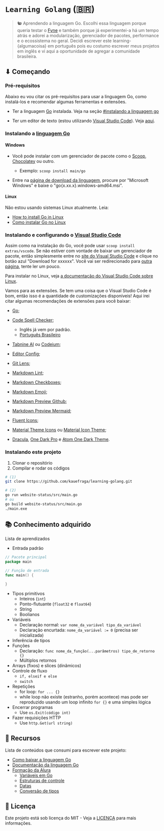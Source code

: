 # `Learning Golang` (:brazil:)

> 🐿 Aprendendo a linguagem Go. Escolhi essa linguagem porque queria testar o [Fyne](https://fyne.io) e também porque já experimentei-a há um tempo atrás e adorei a modularização, gerenciador de pacotes, performance e o ecossistema no geral. Decidi escrever este learning-{algumacoisa} em português pois eu costumo escrever meus projetos em inglês e vi aqui a oportunidade de agregar a comunidade brasileira.

## ⬇ Começando

### Pré-requisitos

Abaixo eu vou citar os pré-requisitos para usar a linguagem Go, como instalá-los e recomendar algumas ferramentas e extensões.

- Ter a linguagem [Go](https://go.dev) instalada. Veja na seção [#instalando a linguagem go](#instalando-a-linguagem-go)

- Ter um editor de texto (estou utilizando [Visual Studio Code](https://code.visualstudio.com)). Veja [aqui](#instalando-e-configurando-o-visual-studio-code).

### Instalando a [linguagem Go](https://go.dev)

#### Windows

- Você pode instalar com um gerenciador de pacote como o [Scoop](https://scoop.sh), [Chocolatey](https://chocolatey.org) ou outro.
  - Exemplo: `scoop install main/go`

- Entre na [página de download da linguagem](https://go.dev/dl), procure por "Microsoft Windows" e baixe o "go{x.xx.x}.windows-amd64.msi".

#### Linux

Não estou usando sistemas Linux atualmente. Leia:

- [How to install Go in Linux](https://golangdocs.com/install-go-linux)
- [Como instalar Go no Linux](https://dev.to/alexandreliberato/como-instalar-golang-no-linux-3pl9)

### Instalando e configurando o [Visual Studio Code](https://code.visualstudio.com)

Assim como na instalação do Go, você pode usar `scoop install extras/vscode`.
Se não estiver com vontade de baixar um gerenciador de pacote, então simplesmente entre no [site do Visual Studio Code](https://code.visualstudio.com) e clique no botão azul "Download for xxxxxx". Você vai ser redirecionado para [outra página](https://code.visualstudio.com/docs), tente ler um pouco.

Para instalar no Linux, veja [a documentação do Visual Studio Code sobre Linux](https://code.visualstudio.com/docs/setup/linux).

Vamos para as extensões. Se tem uma coisa que o Visual Studio Code é bom, então isso é a quantidade de customizações disponíveis! Aqui irei citar algumas recomendações de extensões para você baixar:

- [Go](https://marketplace.visualstudio.com/items?itemName=golang.Go);
- [Code Spell Checker](https://marketplace.visualstudio.com/items?itemName=streetsidesoftware.code-spell-checker);
  - Inglês já vem por padrão.
  - [Português Brasileiro](https://marketplace.visualstudio.com/items?itemName=streetsidesoftware.code-spell-checker-portuguese-brazilian)
- [Tabnine AI](https://marketplace.visualstudio.com/items?itemName=TabNine.tabnine-vscode) ou [Codeium](https://marketplace.visualstudio.com/items?itemName=Codeium.codeium);
- [Editor Config](https://marketplace.visualstudio.com/items?itemName=EditorConfig.EditorConfig);
- [Git Lens](https://marketplace.visualstudio.com/items?itemName=eamodio.gitlens);

- [Markdown Lint](https://marketplace.visualstudio.com/items?itemName=DavidAnson.vscode-markdownlint);
- [Markdown Checkboxes](https://marketplace.visualstudio.com/items?itemName=bierner.markdown-checkbox);
- [Markdown Emoji](https://marketplace.visualstudio.com/items?itemName=bierner.markdown-emoji);
- [Markdown Preview Github](https://marketplace.visualstudio.com/items?itemName=bierner.markdown-preview-github-styles);
- [Markdown Preview Mermaid](https://marketplace.visualstudio.com/items?itemName=bierner.markdown-mermaid);

- [Fluent Icons](https://marketplace.visualstudio.com/items?itemName=miguelsolorio.fluent-icons);
- [Material Theme Icons](https://marketplace.visualstudio.com/items?itemName=Equinusocio.vsc-material-theme-icons) ou [Material Icon Theme](https://marketplace.visualstudio.com/items?itemName=PKief.material-icon-theme);
- [Dracula](https://marketplace.visualstudio.com/items?itemName=dracula-theme.theme-dracula), [One Dark Pro](https://marketplace.visualstudio.com/items?itemName=zhuangtongfa.Material-theme) e [Atom One Dark Theme](https://marketplace.visualstudio.com/items?itemName=akamud.vscode-theme-onedark).

### Instalando este projeto

1. Clonar o repositório
2. Compilar e rodar os códigos

```bash
# (1)
git clone https://github.com/kauefraga/learning-golang.git

# (2)
go run website-status/src/main.go
# ou
go build website-status/src/main.go
./main.exe
```

## 📚 Conhecimento adquirido

Lista de aprendizados

- Entrada padrão

```go
// Pacote principal
package main

// Função de entrada
func main() {

}
```

- Tipos primitivos
  - Inteiros (`int`)
  - Ponto-flutuante (`float32` e `float64`)
  - String
  - Boolianos
- Variáveis
  - Declaração normal: `var nome_da_variável tipo_da_variável`
  - Declaração encurtada: `nome_da_variável := 0` (precisa ser inicializada)
- Inferência de tipos
- Funções
  - Declaração: `func nome_da_função(...parâmetros) tipo_de_retorno {}`
  - Múltiplos retornos
- Arrays (fixos) e slices (dinâmicos)
- Controle de fluxo
  - `if, elseif e else`
  - `switch`
- Repetições
  - for loop: `for ... {}`
  - while loop não existe (estranho, porém acontece) mas pode ser reproduzido usando um loop infinito `for {}` e uma simples lógica
- Encerrar programas
  - Use `os.Exit(código int)`
- Fazer requisições HTTP
  - Use `http.Get(url string)`

## 🧻 Recursos

Lista de conteúdos que consumi para escrever este projeto:

- [Como baixar a linguagem Go](https://go.dev/doc/install)
- [Documentação da linguagem Go](https://go.dev/doc/effective_go)
- [Formação da Alura](https://cursos.alura.com.br/formacao-go)
  - [Variáveis em Go](https://www.alura.com.br/artigos/variaves-com-go-lang)
  - [Estruturas de controle](https://www.alura.com.br/artigos/estruturas-basicas-de-controle-com-go)
  - [Datas](https://www.alura.com.br/artigos/golang-trabalhando-com-datas)
  - [Conversão de tipos](https://www.alura.com.br/artigos/conversao-de-tipos-com-go)

## 📝 Licença

Este projeto está sob licença do MIT - Veja a [LICENÇA](https://github.com/kauefraga/learning-golang/blob/main/LICENSE) para mais informações.
